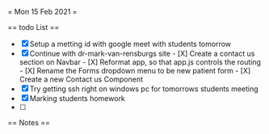 = Mon 15 Feb 2021 =

== todo List ==
- [X] Setup a metting id with google meet with students tomorrow
- [X] Continue with dr-mark-van-rensburgs site
		- [X] Create a contact us section on Navbar
		- [X] Reformat app, so that app.js controls the routing
		- [X] Rename the Forms dropdown menu to be new patient form
		- [X] Create a new Contact us Component
- [X] Try getting ssh right on windows pc for tomorrows students meeting
- [X] Marking students homework
- [ ] 

== Notes ==

